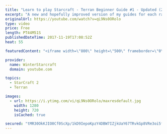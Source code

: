 ```yaml
---
title: "Learn to play Starcraft - Terran Beginner Guide #1 - Updated (2017 LOTV)"
excerpt: "A new and hopefully improved version of my guides for each race where I go over as many basics as possible while doing it live :)  I strongly believe that a super structured guide style is not very helpful compared to watching/playing the game actively.  Feedback is greatly appreciated. -- Watch live"
originalUrl: https://youtube.com/watch?v=qL9Ns0ORolo
type: video
price: Free
length: PT44M51S
publishedDateTime: 2017-11-19T17:08:52Z
heat: 55

featuredContent: "<iframe width=\"800\" height=\"500\" frameborder=\"0\" src=\"https://www.youtube.com/embed/qL9Ns0ORolo\" allow=\"accelerometer; autoplay; encrypted-media; gyroscope; picture-in-picture\" allowfullscreen></iframe>"

provider:
  name: WinterStarcraft
  domain: youtube.com

topics:
  - StarCraft 2
  - Terran

images:
  - url: https://i.ytimg.com/vi/qL9Ns0ORolo/maxresdefault.jpg
    width: 1280
    height: 720
    isCached: true

secured: "tMR30OkKJIO0Cf0ScXp/1kD9IepoKpzY4DBW7IZjkUaY67TRvkGp8VRe3oi5fG4pDyKUVrH8Psdw2D13BhZKaTOjxvG8EvEJBw8S1MkUITweKfxikcKrauzWYBmVe0bpqwDCmq13JG1qUW6fcDhXjWWm9PCy30piYfMYX38X2WDSJbZr5d6VOPre+I4IDlPL9tw1KboOyGLiFC9V9HBOYn2hz898S8j76UVTntiZfuaZcVHXWxQ3TMF1gplk5XPGm/D6b1de4jle7XFOMO+1alkUk2ejgvBfOs42a/zC/962j4DP8xBcR1bWF/3NW+yhqHep5XilSJqCQ2pj/ZOs8ibUN++V1lKT7R9G3T9Fy6j1rEZ+7dFeHhnTuO6hRscpyRK2EUbax2vOeQRkRcBbtB8MC7GLfRKHNVH5ctz0deSn1i7VBaTSATIg4n0PgbEF;TMM7DXTsECcDAxpeW/3gXQ=="
---
```


